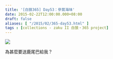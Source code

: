 ```yaml
---
title: '[白狼365] Day53：參茸海味'
date: 2015-02-22T12:00:00.000+08:00
draft: false
aliases: [ "/2015/02/365-day53.html" ]
tags : [collections - zaku II 白狼・365 project]
---
```


[![](https://farm8.staticflickr.com/7484/16145095661_c52e726e0f_z.jpg)](https://farm8.staticflickr.com/7484/16145095661_c52e726e0f_z.jpg)

為甚麼要送鹿尾巴給我？